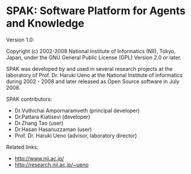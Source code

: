# SPAK: Software Platform for Agents and Knowledge #

Version 1.0:

Copyright (c) 2002-2008 National Institute of Informatics (NII), Tokyo, Japan, under the GNU General Public License (GPL) Version 2.0 or later.

SPAK was developed by and used in several research projects at the laboratory of Prof. Dr. Haruki Ueno at the National Institute of Informatics during 2002 - 2008 and later released as Open Source software in July 2008.

SPAK contributors:
  * Dr.Vuthichai Ampornaramveth (principal developer)
  * Dr.Pattara Kiatisevi (developer)
  * Dr.Zhang Tao (user)
  * Dr.Hasan Hasanuzzaman (user)
  * Prof. Dr. Haruki Ueno (advisor, laboratory director)

Related links:
  * http://www.nii.ac.jp/
  * http://research.nii.ac.jp/~ueno